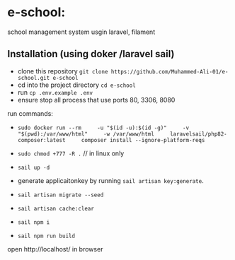 e-school:
===============================
school management system usgin laravel, filament 



## Installation (using doker /laravel sail)
- clone this repository `git clone https://github.com/Muhammed-Ali-01/e-school.git e-school`
- cd into the project directory `cd e-school`
- run `cp .env.example .env`
- ensure stop all process that use ports 80, 3306, 8080 

run  commands:
- `sudo docker run --rm     -u "$(id -u):$(id -g)"     -v "$(pwd):/var/www/html"     -w /var/www/html     laravelsail/php82-composer:latest     composer install --ignore-platform-reqs`

- `sudo chmod +777 -R .` // in linux only
- `sail up -d` 
- generate applicaitonkey by running `sail artisan key:generate`. 

- `sail artisan migrate --seed`
- `sail artisan cache:clear`
- `sail npm i`
- `sail npm run build`

open  http://localhost/ in browser

